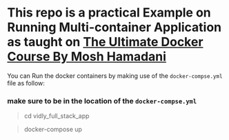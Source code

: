 # This repo is a practical Example on Running Multi-container Application as taught on [The Ultimate Docker Course By Mosh Hamadani](https://codewithmosh.com/p/the-ultimate-docker-course)


You can Run the docker containers by making use of the `docker-compse.yml` file as follow:

### make sure to be in the location of the `docker-compse.yml`

> cd vidly_full_stack_app

> docker-compose up
